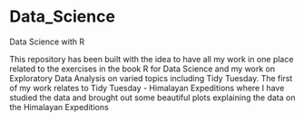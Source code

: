 # Data_Science
Data Science with R


This repository has been built with the idea to have all my work in one place related to the exercises in the book R for Data Science and my work on Exploratory Data Analysis on varied topics including Tidy Tuesday. 
The first of my work relates to Tidy Tuesday - Himalayan Expeditions where I have studied the data and brought out some beautiful plots explaining the data on the Himalayan Expeditions
